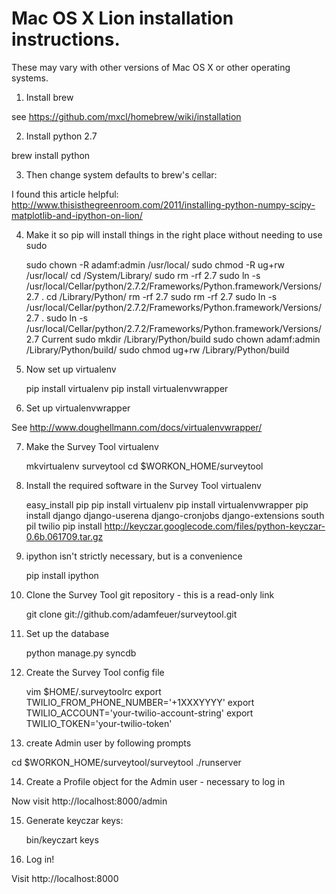 Mac OS X Lion installation instructions. 
========================================

These may vary with other versions of Mac OS X or other operating systems.

1. Install brew

see https://github.com/mxcl/homebrew/wiki/installation

2. Install python 2.7

brew install python

3. Then change system defaults to brew's cellar:

I found this article helpful: http://www.thisisthegreenroom.com/2011/installing-python-numpy-scipy-matplotlib-and-ipython-on-lion/

4. Make it so pip will install things in the right place without needing to use sudo

    sudo chown -R adamf:admin /usr/local/
    sudo chmod -R ug+rw /usr/local/
    cd /System/Library/
    sudo rm -rf 2.7
    sudo ln -s /usr/local/Cellar/python/2.7.2/Frameworks/Python.framework/Versions/2.7 .
    cd /Library/Python/
    rm -rf 2.7
    sudo rm -rf 2.7
    sudo ln -s /usr/local/Cellar/python/2.7.2/Frameworks/Python.framework/Versions/2.7 .
    sudo ln -s /usr/local/Cellar/python/2.7.2/Frameworks/Python.framework/Versions/2.7 Current
    sudo mkdir  /Library/Python/build
    sudo chown adamf:admin /Library/Python/build/
    sudo chmod ug+rw /Library/Python/build

5. Now set up virtualenv

    pip install virtualenv
    pip install virtualenvwrapper

6. Set up virtualenvwrapper

See http://www.doughellmann.com/docs/virtualenvwrapper/

7. Make the Survey Tool virtualenv

    mkvirtualenv surveytool
    cd $WORKON_HOME/surveytool

8. Install the required software in the Survey Tool virtualenv

    easy_install pip
    pip install virtualenv
    pip install virtualenvwrapper
    pip install django django-userena django-cronjobs django-extensions south pil twilio 
    pip install http://keyczar.googlecode.com/files/python-keyczar-0.6b.061709.tar.gz

9. ipython isn't strictly necessary, but is a convenience

    pip install ipython

10. Clone the Survey Tool git repository - this is a read-only link

    git clone git://github.com/adamfeuer/surveytool.git

11. Set up the database

    python manage.py syncdb

12. Create the Survey Tool config file

    vim $HOME/.surveytoolrc
    export TWILIO_FROM_PHONE_NUMBER='+1XXXYYYY'
    export TWILIO_ACCOUNT='your-twilio-account-string'
    export TWILIO_TOKEN='your-twilio-token'

13. create Admin user by following prompts

   cd $WORKON_HOME/surveytool/surveytool
   ./runserver

14. Create a Profile object for the Admin user - necessary to log in

Now visit http://localhost:8000/admin

15. Generate keyczar keys:

    bin/keyczart keys

16. Log in!

Visit http://localhost:8000




